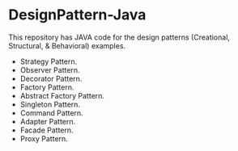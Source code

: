 # DesignPattern-Java
This repository has JAVA code for the design patterns (Creational, Structural, &amp; Behavioral) examples.

- Strategy Pattern.
- Observer Pattern.
- Decorator Pattern.
- Factory Pattern.
- Abstract Factory Pattern.
- Singleton Pattern.
- Command Pattern.
- Adapter Pattern.
- Facade Pattern.
- Proxy Pattern.